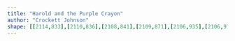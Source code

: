 ```yaml
---
title: "Harold and the Purple Crayon"
author: "Crockett Johnson"
shape: [[2114,833],[2110,836],[2108,841],[2109,871],[2106,935],[2106,974],[2103,1020],[2100,1125],[2096,1180],[2095,1302],[2090,1425],[2090,1498],[2088,1506],[2089,1512],[2092,1516],[2103,1518],[2114,1518],[2118,1516],[2121,1509],[2122,1495],[2123,1434],[2128,1338],[2128,1287],[2133,1096],[2138,993],[2139,921],[2142,860],[2141,839],[2135,835],[2122,833]]
---
```


